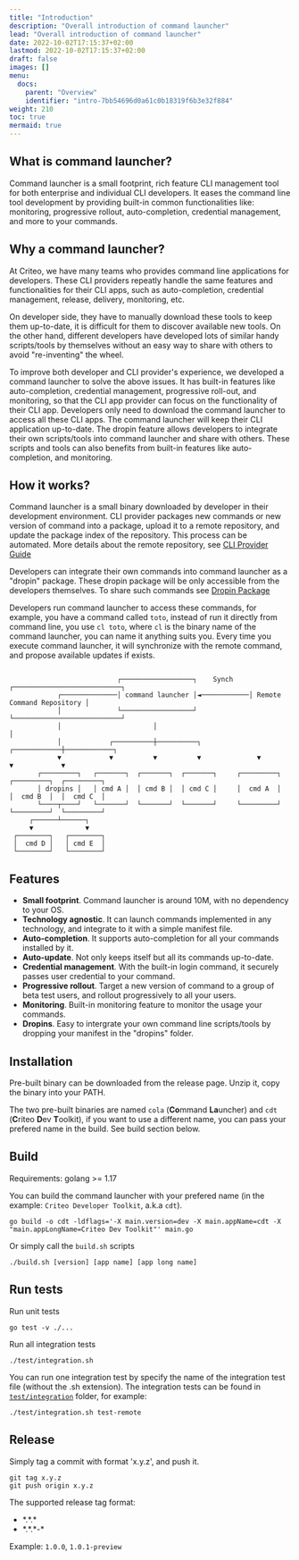 ```yaml
---
title: "Introduction"
description: "Overall introduction of command launcher"
lead: "Overall introduction of command launcher"
date: 2022-10-02T17:15:37+02:00
lastmod: 2022-10-02T17:15:37+02:00
draft: false
images: []
menu:
  docs:
    parent: "Overview"
    identifier: "intro-7bb54696d0a61c0b18319f6b3e32f884"
weight: 210
toc: true
mermaid: true
---
```


## What is command launcher?

Command launcher is a small footprint, rich feature CLI management tool for both enterprise and individual CLI developers. It eases the command line tool development by providing built-in common functionalities like: monitoring, progressive rollout, auto-completion, credential management, and more to your commands.

## Why a command launcher?

At Criteo, we have many teams who provides command line applications for developers. These CLI providers repeatly handle the same features and functionalities for their CLI apps, such as auto-completion, credential management, release, delivery, monitoring, etc.

On developer side, they have to manually download these tools to keep them up-to-date, it is difficult for them to discover available new tools. On the other hand, different developers have developed lots of similar handy scripts/tools by themselves without an easy way to share with others to avoid "re-inventing" the wheel.

To improve both developer and CLI provider's experience, we developed a command launcher to solve the above issues. It has built-in features like auto-completion, credential management, progressive roll-out, and monitoring, so that the CLI app provider can focus on the functionality of their CLI app. Developers only need to download the command launcher to access all these CLI apps. The command launcher will keep their CLI application up-to-date. The dropin feature allows developers to integrate their own scripts/tools into command launcher and share with others. These scripts and tools can also benefits from built-in features like auto-completion, and monitoring.

## How it works?

Command launcher is a small binary downloaded by developer in their development environment. CLI provider packages new commands or new version of command into a package, upload it to a remote repository, and update the package index of the repository. This process can be automated. More details about the remote repository, see [CLI Provider Guide](../provider-guide)

Developers can integrate their own commands into command launcher as a "dropin" package. These dropin package will be only accessible from the developers themselves. To share such commands see [Dropin Package](../dropin)

Developers run command launcher to access these commands, for example, you have a command called `toto`, instead of run it directly from command line, you use `cl toto`, where `cl` is the binary name of the command launcher, you can name it anything suits you. Every time you execute command launcher, it will synchronize with the remote command, and propose available updates if exists.

```text

                           ┌──────────────────┐    Synch    ┌───────────────────────────┐
            ┌──────────────│ command launcher │◄────────────│ Remote Command Repository │
            │              └──────────────────┘             └───────────────────────────┘
            │                       │                                      │
            │            ┌──────────┼──────────┐              ┌────────────┼────────────┐
            ▼            ▼          ▼          ▼              ▼            ▼            ▼
       ┌─────────┐   ┌───────┐  ┌───────┐  ┌───────┐     ┌─────────┐  ┌─────────┐  ┌─────────┐
       │ dropins │   │ cmd A │  │ cmd B │  │ cmd C │     │  cmd A  │  │  cmd B  │  │  cmd C  │
       └────┬────┘   └───────┘  └───────┘  └───────┘     └─────────┘  └─────────┘  └─────────┘
     ┌──────┴──────┐
     ▼             ▼
 ┌────────┐   ┌────────┐
 │  cmd D │   │ cmd E  │
 └────────┘   └────────┘
```

## Features

- **Small footprint**. Command launcher is around 10M, with no dependency to your OS.
- **Technology agnostic**. It can launch commands implemented in any technology, and integrate to it with a simple manifest file.
- **Auto-completion**. It supports auto-completion for all your commands installed by it.
- **Auto-update**. Not only keeps itself but all its commands up-to-date.
- **Credential management**. With the built-in login command, it securely passes user credential to your command.
- **Progressive rollout**. Target a new version of command to a group of beta test users, and rollout progressively to all your users.
- **Monitoring**. Built-in monitoring feature to monitor the usage your commands.
- **Dropins**. Easy to intergrate your own command line scripts/tools by dropping your manifest in the "dropins" folder.

## Installation

Pre-built binary can be downloaded from the release page. Unzip it, copy the binary into your PATH.

The two pre-built binaries are named `cola` (**Co**mmand **La**uncher) and `cdt` (**C**riteo **D**ev **T**oolkit), if you want to use a different name, you can pass your prefered name in the build. See build section below.

## Build

Requirements: golang >= 1.17

You can build the command launcher with your prefered name (in the example: `Criteo Developer Toolkit`, a.k.a `cdt`).

```shell
go build -o cdt -ldflags='-X main.version=dev -X main.appName=cdt -X "main.appLongName=Criteo Dev Toolkit"' main.go
```

Or simply call the `build.sh` scripts

```shell
./build.sh [version] [app name] [app long name]
```

## Run tests

Run unit tests

```shell
go test -v ./...
```

Run all integration tests

```shell
./test/integration.sh
```

You can run one integration test by specify the name of the integration test file (without the .sh extension). The integration tests can be found in [`test/integration`](https://github.com/criteo/command-launcher/tree/main/test/integration) folder, for example:

```shell
./test/integration.sh test-remote
```

## Release

Simply tag a commit with format 'x.y.z', and push it.

```shell
git tag x.y.z
git push origin x.y.z
```

The supported release tag format:

- \*.\*.\*
- \*.\*.\*-\*

Example: `1.0.0`, `1.0.1-preview`
